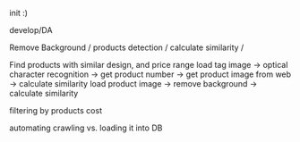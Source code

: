 init :)

develop/DA

Remove Background / products detection / calculate similarity /

Find products with similar design, and price range
load tag image -> optical character recognition -> get product number -> get product image from web -> calculate similarity
load product image -> remove background -> calculate similarity

filtering by products cost

automating crawling vs. loading it into DB

